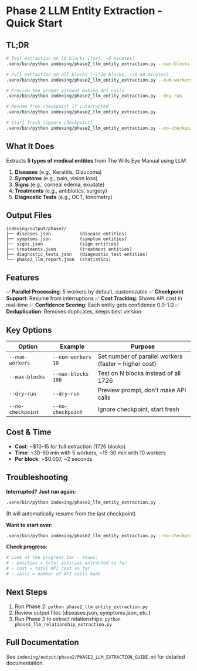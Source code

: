 # Phase 2 LLM Entity Extraction - Quick Start

## TL;DR

```bash
# Test extraction on 50 blocks (fast, ~5 minutes)
.venv/bin/python indexing/phase2_llm_entity_extraction.py --max-blocks 50 --num-workers 3

# Full extraction on all blocks (~1726 blocks, ~30-60 minutes)
.venv/bin/python indexing/phase2_llm_entity_extraction.py --num-workers 5

# Preview the prompt without making API calls
.venv/bin/python indexing/phase2_llm_entity_extraction.py --dry-run

# Resume from checkpoint if interrupted
.venv/bin/python indexing/phase2_llm_entity_extraction.py

# Start fresh (ignore checkpoint)
.venv/bin/python indexing/phase2_llm_entity_extraction.py --no-checkpoint
```

## What It Does

Extracts **5 types of medical entities** from The Wills Eye Manual using LLM:

1. **Diseases** (e.g., Keratitis, Glaucoma)
2. **Symptoms** (e.g., pain, vision loss)
3. **Signs** (e.g., corneal edema, exudate)
4. **Treatments** (e.g., antibiotics, surgery)
5. **Diagnostic Tests** (e.g., OCT, tonometry)

## Output Files

```
indexing/output/phase2/
├── diseases.json           (disease entities)
├── symptoms.json           (symptom entities)
├── signs.json              (sign entities)
├── treatments.json         (treatment entities)
├── diagnostic_tests.json   (diagnostic test entities)
└── phase2_llm_report.json  (statistics)
```

## Features

✅ **Parallel Processing**: 5 workers by default, customizable
✅ **Checkpoint Support**: Resume from interruptions
✅ **Cost Tracking**: Shows API cost in real-time
✅ **Confidence Scoring**: Each entity gets confidence 0.0-1.0
✅ **Deduplication**: Removes duplicates, keeps best version

## Key Options

| Option | Example | Purpose |
|--------|---------|---------|
| `--num-workers` | `--num-workers 10` | Set number of parallel workers (faster = higher cost) |
| `--max-blocks` | `--max-blocks 100` | Test on N blocks instead of all 1726 |
| `--dry-run` | `--dry-run` | Preview prompt, don't make API calls |
| `--no-checkpoint` | `--no-checkpoint` | Ignore checkpoint, start fresh |

## Cost & Time

- **Cost**: ~$10-15 for full extraction (1726 blocks)
- **Time**: ~30-60 min with 5 workers, ~15-30 min with 10 workers
- **Per block**: ~$0.007, ~2 seconds

## Troubleshooting

**Interrupted? Just run again:**
```bash
.venv/bin/python indexing/phase2_llm_entity_extraction.py
```
(It will automatically resume from the last checkpoint)

**Want to start over:**
```bash
.venv/bin/python indexing/phase2_llm_entity_extraction.py --no-checkpoint
```

**Check progress:**
```bash
# Look at the progress bar - shows:
# - entities = total entities extracted so far
# - cost = total API cost so far
# - calls = number of API calls made
```

## Next Steps

1. Run Phase 2: `python phase2_llm_entity_extraction.py`
2. Review output files (diseases.json, symptoms.json, etc.)
3. Run Phase 3 to extract relationships: `python phase3_llm_relationship_extraction.py`

## Full Documentation

See `indexing/output/phase2/PHASE2_LLM_EXTRACTION_GUIDE.md` for detailed documentation.
